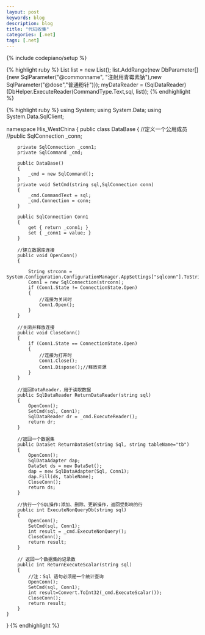```yaml
---
layout: post
keywords: blog
description: blog
title: "代码收集"
categories: [.net]
tags: [.net]
---
```

{% include codepiano/setup %}

{% highlight ruby %}
List<DbParameter> list = new List<DbParameter>();
list.AddRange(new DbParameter[]{new SqlParameter("@commonname", "注射用青霉素钠"),new SqlParameter("@dose","普通粉针")});
myDataReader = (SqlDataReader)(DbHelper.ExecuteReader(CommandType.Text,sql, list));
{% endhighlight %}

<!--more-->

{% highlight ruby %}
using System;
using System.Data;
using System.Data.SqlClient;

namespace His_WestChina
{
    public class DataBase
    {
        //定义一个公用成员
        //public SqlConnection _conn;

        private SqlConnection _conn1;
        private SqlCommand _cmd;

        public DataBase()
        {
            _cmd = new SqlCommand();
        }
        private void SetCmd(string sql,SqlConnection conn)
        {
            _cmd.CommandText = sql;
            _cmd.Connection = conn;
        }

        public SqlConnection Conn1 
        {
            get { return _conn1; }
            set { _conn1 = value; }
        }

        //建立数据库连接
        public void OpenConn()
        {
            
            String strconn = System.Configuration.ConfigurationManager.AppSettings["sqlconn"].ToString();
            Conn1 = new SqlConnection(strconn);
            if (Conn1.State != ConnectionState.Open)
            {
                //连接为关闭时
                Conn1.Open();
            }
        }

        //关闭并释放连接
        public void CloseConn()
        {
            if (Conn1.State == ConnectionState.Open)
            {
                //连接为打开时
                Conn1.Close();
                Conn1.Dispose();//释放资源
            }
        }

        //返回DataReader，用于读取数据
        public SqlDataReader ReturnDataReader(string sql)
        {
            OpenConn();
            SetCmd(sql, Conn1);
            SqlDataReader dr = _cmd.ExecuteReader();
            return dr;
        }

        //返回一个数据集
        public DataSet ReturnDataSet(string Sql, string tableName="tb")
        {
            OpenConn();
            SqlDataAdapter dap;
            DataSet ds = new DataSet();
            dap = new SqlDataAdapter(Sql, Conn1);
            dap.Fill(ds, tableName);
            CloseConn();
            return ds;
        }

        //执行一个SQL操作:添加、删除、更新操作，返回受影响的行
        public int ExecuteNonQueryDb(string sql)
        {
            OpenConn();
            SetCmd(sql, Conn1);
            int result = _cmd.ExecuteNonQuery();
            CloseConn();
            return result;
        }

        // 返回一个数据集的记录数
        public int ReturnExecuteScalar(string sql)
        {
            //注：Sql 语句必须是一个统计查询
            OpenConn();
            SetCmd(sql, Conn1);
            int result=Convert.ToInt32(_cmd.ExecuteScalar());
            CloseConn();
            return result;
        }
    }
}
{% endhighlight %}

<!--more-->


